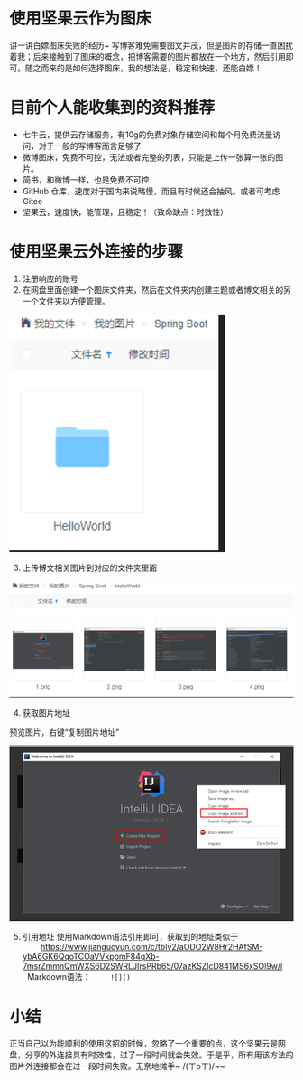 # 使用坚果云作为图床
讲一讲白嫖图床失败的经历~
写博客难免需要图文并茂，但是图片的存储一直困扰着我；后来接触到了图床的概念，把博客需要的图片都放在一个地方，然后引用即可。随之而来的是如何选择图床，我的想法是，稳定和快速，还能白嫖！
# 目前个人能收集到的资料推荐
-   七牛云，提供云存储服务，有10g的免费对象存储空间和每个月免费流量访问，对于一般的写博客而言足够了
-   微博图床，免费不可控，无法或者完整的列表，只能是上传一张算一张的图片。
-   简书，和微博一样，也是免费不可控
-   GitHub 仓库，速度对于国内来说略慢，而且有时候还会抽风。或者可考虑Gitee
-   坚果云，速度快，能管理，且稳定！（致命缺点：时效性）
# 使用坚果云外连接的步骤
1.  注册响应的账号
2.  在网盘里面创建一个图床文件夹，然后在文件夹内创建主题或者博文相关的另一个文件夹以方便管理。

![](_assets/使用坚果云作为图床/image-使用坚果云作为图床-20221016-154953690.png)



3.  上传博文相关图片到对应的文件夹里面

![](_assets/使用坚果云作为图床/image-使用坚果云作为图床-20221016-155011132.png)



4.  获取图片地址

预览图片，右键“复制图片地址”

![](_assets/使用坚果云作为图床/image-使用坚果云作为图床-20221016-155018224.png)

5.  引用地址
使用Markdown语法引用即可，获取到的地址类似于  
        https://www.jianguoyun.com/c/tblv2/aODO2W8Hr2HAfSM-ybA6GK6QqoTCOaVVkppmF84qXb-7msrZmmnQmWXS6D2SWRLJIrsPRb65/07azKSZlcD841MS6xSOl9w/l  
  Markdown语法：
        ```![]()```

# 小结

正当自己以为能顺利的使用这招的时候，忽略了一个重要的点，这个坚果云是网盘，分享的外连接具有时效性，过了一段时间就会失效。于是乎，所有用该方法的图片外连接都会在过一段时间失败。无奈地摊手~ /(ㄒoㄒ)/~~